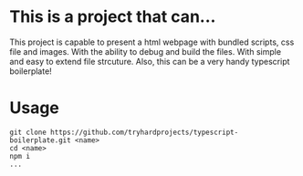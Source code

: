 # This is a project that can...
This project is capable to present a html webpage with bundled scripts, css file and images. With the ability to debug and build the files. With simple and easy to extend file strcuture. Also, this can be a very handy typescript boilerplate!

# Usage
```
git clone https://github.com/tryhardprojects/typescript-boilerplate.git <name>
cd <name>
npm i
...
```
